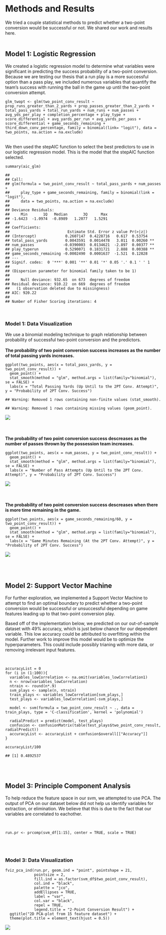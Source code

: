 Methods and Results
===================

We tried a couple statistical methods to predict whether a two-point
conversion would be successful or not. We shared our work and results
here. <br> <br>

Model 1: Logistic Regression
----------------------------

We created a logistic regression model to determine what variables were
significant in predicting the success probability of a two-point
conversion. Because we are testing our thesis that a run play is a more
successful option than a pass play, we included numerous variables that
quantify the team’s success with running the ball in the game up until
the two-point conversion attempt. <br>

    glm_twopt <- glm(two_point_conv_result ~ prop_runs_greater_than_2_yards + prop_passes_greater_than_2_yards + total_pass_yards + total_run_yards + num_runs + num_passes + avg_yds_per_play + completion_percentage + play_type + score_differential + avg_yards_per_run + avg_yards_per_pass + score_differential + game_seconds_remaining + third_down_conv_percentage, family = binomial(link= "logit"), data = two_points, na.action = na.exclude)

<br> We then used the stepAIC function to select the best predictors to
use in our logistic regression model. This is the model that the stepAIC
function selected.

    summary(aic_glm)

    ## 
    ## Call:
    ## glm(formula = two_point_conv_result ~ total_pass_yards + num_passes + 
    ##     play_type + game_seconds_remaining, family = binomial(link = "logit"), 
    ##     data = two_points, na.action = na.exclude)
    ## 
    ## Deviance Residuals: 
    ##     Min       1Q   Median       3Q      Max  
    ## -1.6423  -1.0974  -0.8989   1.2077   1.5291  
    ## 
    ## Coefficients:
    ##                          Estimate Std. Error z value Pr(>|z|)   
    ## (Intercept)             0.2607147  0.4228716   0.617  0.53754   
    ## total_pass_yards        0.0043591  0.0014478   3.011  0.00260 **
    ## num_passes             -0.0390003  0.0134621  -2.897  0.00377 **
    ## play_typerun            0.5290071  0.1831721   2.888  0.00388 **
    ## game_seconds_remaining -0.0002490  0.0001637  -1.521  0.12828   
    ## ---
    ## Signif. codes:  0 '***' 0.001 '**' 0.01 '*' 0.05 '.' 0.1 ' ' 1
    ## 
    ## (Dispersion parameter for binomial family taken to be 1)
    ## 
    ##     Null deviance: 932.65  on 673  degrees of freedom
    ## Residual deviance: 910.22  on 669  degrees of freedom
    ##   (1 observation deleted due to missingness)
    ## AIC: 920.22
    ## 
    ## Number of Fisher Scoring iterations: 4

<br>

### Model 1: Data Visualization

We use a binomial modeling technique to graph relationship between
probability of successful two-point conversion and the predictors. <br>
<br> **The probability of two point conversion success increases as the
number of total passing yards increases.**

    ggplot(two_points, aes(x = total_pass_yards, y = two_point_conv_result)) + 
      geom_point() + 
      stat_smooth(method = "glm", method.args = list(family="binomial"), se = FALSE) +
      labs(x = "Total Passing Yards (Up Until to the 2PT Conv. Attempt)", y = "Probability of 2PT Conv. Success")

    ## Warning: Removed 1 rows containing non-finite values (stat_smooth).

    ## Warning: Removed 1 rows containing missing values (geom_point).

![](methods_results_files/figure-markdown_strict/unnamed-chunk-6-1.png)
<br> <br> <br> <br> **The probability of two point conversion success
descreases as the number of passes thrown by the possession team
increases.**

    ggplot(two_points, aes(x = num_passes, y = two_point_conv_result)) + 
      geom_point() + 
      stat_smooth(method = "glm", method.args = list(family="binomial"), se = FALSE) +
      labs(x = "Number of Pass Attempts (Up Until to the 2PT Conv. Attempt)", y = "Probability of 2PT Conv. Success")

![](methods_results_files/figure-markdown_strict/unnamed-chunk-7-1.png)
<br> <br> <br> <br> **The probability of two point conversion success
descreases when there is more time remaining in the game.**

    ggplot(two_points, aes(x = game_seconds_remaining/60, y = two_point_conv_result)) + 
      geom_point() + 
      stat_smooth(method = "glm", method.args = list(family="binomial"), se = FALSE) +
      labs(x = "Game Minutes Remaining (At the 2PT Conv. Attempt)", y = "Probability of 2PT Conv. Success")

![](methods_results_files/figure-markdown_strict/unnamed-chunk-8-1.png)
<br> <br> <br> <br>

Model 2: Support Vector Machine
-------------------------------

For further exploration, we implemented a Support Vector Machine to
attempt to find an optimal boundary to predict whether a two-point
conversion would be successful or unsuccessful depending on game
features leading up to that two-point conversion play.

Based off of the implementation below, we predicted on our out-of-sample
dataset with 49% accuracy, which is just below chance for our dependent
variable. This low accuracy could be attributed to overfitting within
the model. Further work to improve this model would be to optimize the
hyperparameters. This could include possibly trianing with more data, or
removing irrelevant input features.

<br>

    accuracyList = 0
    for (i in (1:100)){
      variables_lowCorrelation <- na.omit(variables_lowCorrelation1)
      n <- nrow(variables_lowCorrelation)
      ntrain <- round(n*.9)
      svm_plays <- sample(n, ntrain)
      train_plays <- variables_lowCorrelation[svm_plays,]
      test_plays <- variables_lowCorrelation[-svm_plays,]
      
      model <- svm(formula = two_point_conv_result ~ ., data = train_plays, type = 'C-classification', kernel = 'polynomial')
      
      radialPredict = predict(model, test_plays)
      confusion <- confusionMatrix(table(test_plays$two_point_conv_result, radialPredict))
      accuracyList <- accuracyList + confusion$overall[["Accuracy"]]
    }

    accuracyList/100

    ## [1] 0.4892537

<br> <br>

Model 3: Principle Component Analysis
-------------------------------------

To help reduce the feature space in our svm, we attempted to use PCA.
The output of PCA on our dataset below did not help us identify
variables for extraction, or elimination. We believe that this is due to
the fact that our variables are correlated to eachother.

<br>

    run.pr <- prcomp(svm_df[1:15], center = TRUE, scale = TRUE)

<br> <br>

### Model 3: Data Visualization

    fviz_pca_ind(run.pr, geom.ind = "point", pointshape = 21, 
                 pointsize = 2, 
                 fill.ind = as.factor(svm_df$two_point_conv_result), 
                 col.ind = "black", 
                 palette = "jco", 
                 addEllipses = TRUE,
                 label = "var",
                 col.var = "black",
                 repel = TRUE,
                 legend.title = "2-Point Conversion Result") +
      ggtitle("2D PCA-plot from 15 feature dataset") +
      theme(plot.title = element_text(hjust = 0.5))

![](methods_results_files/figure-markdown_strict/unnamed-chunk-12-1.png)
